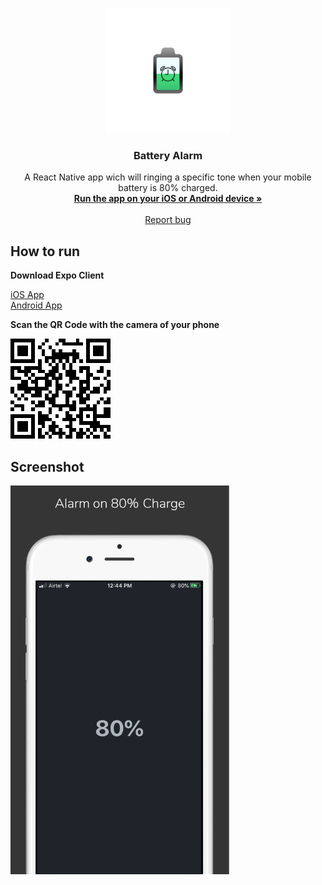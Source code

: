 <p align="center">
  <a href="https://expo.io/@arnabmunshi/battery-alarm">
    <img src="https://raw.githubusercontent.com/cryptappz/battery-alarm-with-react-native/master/assets/battery-splash.png" alt="Battery Alarm Logo" width="200">
  </a>
</p>

<h3 align="center">Battery Alarm</h3>

<p align="center">
  A React Native app wich will ringing a specific tone when your mobile battery is 80% charged.
  <br>
  <a href="https://expo.io/@arnabmunshi/battery-alarm"><strong>Run the app on your iOS or Android device »</strong></a>
  <br>
  <br>
  <a href="https://github.com/cryptappz/battery-alarm-with-react-native/issues/new">Report bug</a>
</p>

## How to run
<strong>Download Expo Client</strong>
<p>
  <a href="https://apps.apple.com/app/apple-store/id982107779">iOS App</a>
  <br>
  <a href="https://play.google.com/store/apps/details?id=host.exp.exponent&referrer=www">Android App</a>
</p>
<p><strong>Scan the QR Code with the camera of your phone</strong></p>
<img src="https://raw.githubusercontent.com/cryptappz/battery-alarm-with-react-native/master/assets/QR-code.png" alt="QR Code" />

## Screenshot
<img src="https://raw.githubusercontent.com/cryptappz/battery-alarm-with-react-native/master/assets/screenshot.png" alt="QR Code" width="350" />
